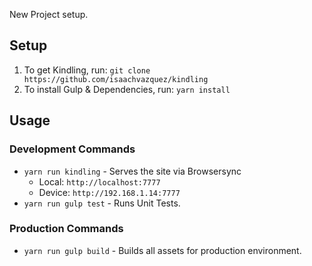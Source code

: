 New Project setup.


## Setup
1. To get Kindling, run: `git clone https://github.com/isaachvazquez/kindling`
2. To install Gulp & Dependencies, run: `yarn install`


## Usage

### Development Commands
* `yarn run kindling` - Serves the site via Browsersync
    * Local: `http://localhost:7777`
    * Device: `http://192.168.1.14:7777`
* `yarn run gulp test` - Runs Unit Tests.

### Production Commands
* `yarn run gulp build` - Builds all assets for production environment.
